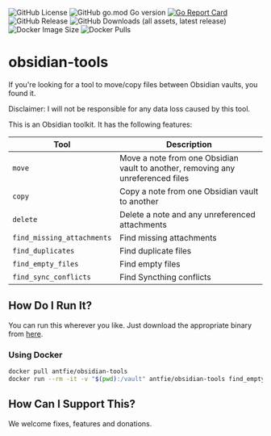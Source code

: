 ![GitHub License](https://img.shields.io/github/license/antfie/obsidian-tools)
![GitHub go.mod Go version](https://img.shields.io/github/go-mod/go-version/antfie/obsidian-tools)
[![Go Report Card](https://goreportcard.com/badge/github.com/antfie/obsidian-tools)](https://goreportcard.com/report/github.com/antfie/obsidian-tools)
![GitHub Release](https://img.shields.io/github/v/release/antfie/obsidian-tools)
![GitHub Downloads (all assets, latest release)](https://img.shields.io/github/downloads/antfie/obsidian-tools/total)
![Docker Image Size](https://img.shields.io/docker/image-size/antfie/obsidian-tools/latest)
![Docker Pulls](https://img.shields.io/docker/pulls/antfie/obsidian-tools)

# obsidian-tools

If you're looking for a tool to move/copy files between Obsidian vaults, you found it.

Disclaimer: I will not be responsible for any data loss caused by this tool.

This is an Obsidian toolkit. It has the following features:

| Tool                       | Description                                                                     |
|----------------------------|---------------------------------------------------------------------------------|
| `move`                     | Move a note from one Obsidian vault to another, removing any unreferenced files |
| `copy`                     | Copy a note from one Obsidian vault to another                                  |
| `delete`                   | Delete a note and any unreferenced attachments                                  |
| `find_missing_attachments` | Find missing attachments                                                        |
| `find_duplicates`          | Find duplicate files                                                        |
| `find_empty_files`         | Find empty files                                                            |
| `find_sync_conflicts`      | Find Syncthing conflicts                                                    |

## How Do I Run It?

You can run this wherever you like. Just download the appropriate binary from [here](https://github.com/antfie/obsidian-tools/releases/latest).

### Using Docker

```bash
docker pull antfie/obsidian-tools
docker run --rm -it -v "$(pwd):/vault" antfie/obsidian-tools find_empty_files /vault
```

## How Can I Support This?

We welcome fixes, features and donations.
